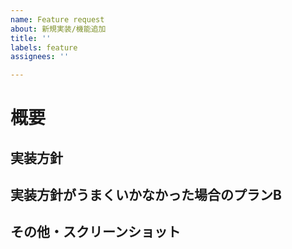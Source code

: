 ```yaml
---
name: Feature request
about: 新規実装/機能追加
title: ''
labels: feature
assignees: ''

---
```


# 概要

## 実装方針

## 実装方針がうまくいかなかった場合のプランB

## その他・スクリーンショット
